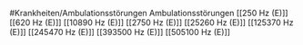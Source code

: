 #Krankheiten/Ambulationsstörungen
Ambulationsstörungen
[[250 Hz (E)]]
[[620 Hz (E)]]
[[10890 Hz (E)]]
[[2750 Hz (E)]]
[[25260 Hz (E)]]
[[125370 Hz (E)]]
[[245470 Hz (E)]]
[[393500 Hz (E)]]
[[505100 Hz (E)]]